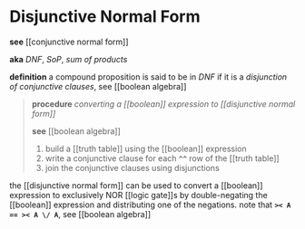 # Disjunctive Normal Form

**see** [[conjunctive normal form]]

**aka** _DNF_, _SoP_, _sum of products_

**definition** a compound proposition is said to be in _DNF_ if it is a _disjunction of conjunctive clauses_, see [[boolean algebra]]

> **procedure** _converting a [[boolean]] expression to [[disjunctive normal form]]_
>
> **see** [[boolean algebra]]
>
> 1. build a [[truth table]] using the [[boolean]] expression
> 2. write a conjunctive clause for each **`^^`** row of the [[truth table]]
> 3. join the conjunctive clauses using disjunctions

the [[disjunctive normal form]] can be used to convert a [[boolean]] expression to exclusively NOR [[logic gate]]s by double-negating the [[boolean]] expression and distributing one of the negations. note that **`>< A == >< A \/ A`**, see [[boolean algebra]]
